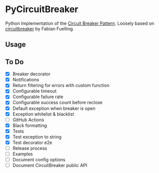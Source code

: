 # PyCircuitBreaker

Python Implementation of the [Circuit Breaker Pattern](https://martinfowler.com/bliki/CircuitBreaker.html). Loosely based on [circuitbreaker](https://github.com/fabfuel/circuitbreaker) by Fabian Fuelling.

## Usage

## To Do

- [x] Breaker decorator
- [x] Notifications
- [x] Return filtering for errors with custom function
- [x] Configurable timeout
- [x] Configurable failure rate
- [x] Configurable success count before reclose
- [x] Default exception when breaker is open
- [x] Exception whitelist & blacklist
- [ ] GitHub Actions
- [x] Black formatting
- [x] Tests
- [x] Test exception to string
- [x] Test decorator e2e
- [ ] Release process
- [ ] Examples
- [ ] Document config options
- [ ] Document CircuitBreaker public API